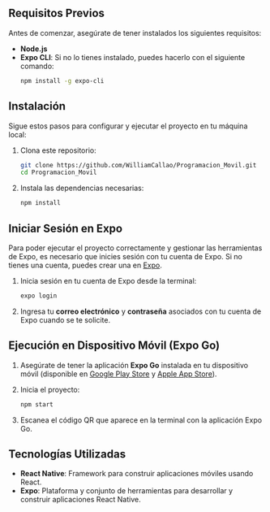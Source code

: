 
## Requisitos Previos

Antes de comenzar, asegúrate de tener instalados los siguientes requisitos:

- **Node.js**
- **Expo CLI**: Si no lo tienes instalado, puedes hacerlo con el siguiente comando:
  ```bash
  npm install -g expo-cli
  ```

## Instalación

Sigue estos pasos para configurar y ejecutar el proyecto en tu máquina local:

1. Clona este repositorio:
   ```bash
   git clone https://github.com/WilliamCallao/Programacion_Movil.git
   cd Programacion_Movil
   ```

2. Instala las dependencias necesarias:
   ```bash
   npm install
   ```
## Iniciar Sesión en Expo

Para poder ejecutar el proyecto correctamente y gestionar las herramientas de Expo, es necesario que inicies sesión con tu cuenta de Expo. Si no tienes una cuenta, puedes crear una en [Expo](https://expo.dev/signup).

1. Inicia sesión en tu cuenta de Expo desde la terminal:
   ```bash
   expo login
   ```

2. Ingresa tu **correo electrónico** y **contraseña** asociados con tu cuenta de Expo cuando se te solicite.

## Ejecución en Dispositivo Móvil (Expo Go)

1. Asegúrate de tener la aplicación **Expo Go** instalada en tu dispositivo móvil (disponible en [Google Play Store](https://play.google.com/store/apps/details?id=host.exp.exponent) y [Apple App Store](https://apps.apple.com/app/expo-go/id982107779)).

2. Inicia el proyecto:
   ```bash
   npm start
   ```

3. Escanea el código QR que aparece en la terminal con la aplicación Expo Go.

## Tecnologías Utilizadas

- **React Native**: Framework para construir aplicaciones móviles usando React.
- **Expo**: Plataforma y conjunto de herramientas para desarrollar y construir aplicaciones React Native.
